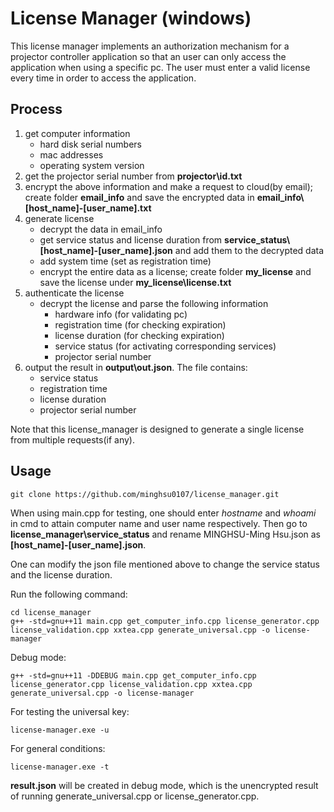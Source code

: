 # License Manager (windows)

This license manager implements an authorization mechanism for a projector controller application so that an user can only access the application when using a specific pc. The user must enter a valid license every time in order to access the application. 

## Process ##

1. get computer information
    - hard disk serial numbers
    - mac addresses
    - operating system version
2. get the projector serial number from **projector\\id.txt**
3. encrypt the above information and make a request to cloud(by email); create folder **email_info** and save the encrypted data in **email_info\\[host_name]-[user_name].txt**
4. generate license
    - decrypt the data in email_info
    - get service status and license duration from **service_status\\[host_name]-[user_name].json** and add them to the decrypted data
    - add system time (set as registration time)
    - encrypt the entire data as a license; create folder **my_license** and save the 
      license under **my_license\\license.txt**
5. authenticate the license
    - decrypt the license and parse the following information
        - hardware info (for validating pc)
        - registration time (for checking expiration)     
        - license duration (for checking expiration)
        - service status (for activating corresponding services)
        - projector serial number
6. output the result in **output\\out.json**. The file contains:
    - service status
    - registration time
    - license duration
    - projector serial number

Note that this license_manager is designed to generate a single license from multiple requests(if any).

## Usage ##

```shell=
git clone https://github.com/minghsu0107/license_manager.git
```

When using main.cpp for testing, one should enter *hostname* and *whoami* in cmd to attain computer name and user name respectively. Then go to **license_manager\\service_status** and rename MINGHSU-Ming Hsu.json as **[host_name]-[user_name].json**.

One can modify the json file mentioned above to change the service status and the license duration.

Run the following command:

```shell=
cd license_manager
g++ -std=gnu++11 main.cpp get_computer_info.cpp license_generator.cpp license_validation.cpp xxtea.cpp generate_universal.cpp -o license-manager
```
Debug mode:
```shell=
g++ -std=gnu++11 -DDEBUG main.cpp get_computer_info.cpp license_generator.cpp license_validation.cpp xxtea.cpp generate_universal.cpp -o license-manager
```
For testing the universal key:
```shell=
license-manager.exe -u
```
For general conditions:
```shell=
license-manager.exe -t
```

**result.json** will be created in debug mode, which is the unencrypted result of running generate_universal.cpp or license_generator.cpp.
